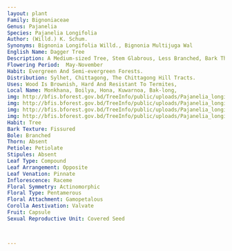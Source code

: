 ```yaml
---
layout: plant
Family: Bignoniaceae
Genus: Pajanelia
Species: Pajanelia Longifolia
Author: (Willd.) K. Schum.
Synonyms: Bignonia Longifolia Willd., Bignonia Multijuga Wal
English Name: Dagger Tree
Description: A Medium-sized Tree, Stem Glabrous, Less Branched, Bark Thick, Dark-brown. Leaves Pinnately Compound, Imparipinnate, Large, Up To 1.5 M Long, Rachis Angular, Leaflets 15-29 In Number, Opposite, Broadly Ovate, Ovate-elliptic Or Ovate-oblong, Shortly Stalked, Base Oblique, Entire, Glabrous. Inflorescence A Terminal Thyrse, Up To 130 Cm Long. Flowers Pedicellate, Bisexual, Complete, Slightly Zygomorphic. Calyx Of 5 Sepals, Campanulate, Mouth With Acute Lobes, 2.5-4.5 Cm Long. Corolla Of 5 Petals, 5-8 Cm Long, Campanulate, Lobes Reflexed, Crenulate And Crispate. Stamens 4, Didynamous. Carpels 2, United With A Single Style And Stigma. Fruit A Capsule, Up To 60 Cm Long, Flat, Dagger-shaped, Glabrous, Winged Along The Margin. Seeds Compressed, Winged At Both Ends.
Flowering Period:  May-November
Habit: Evergreen And Semi-evergreen Forests.
Distribution: Sylhet, Chittagong, The Chittagong Hill Tracts.
Uses: Wood Is Brownish, Hard And Resistant To Termites, 
Local Name: Monkhana, Boilya, Hona, Kuwarnoa, Bak-long, 
img: http://bfis.bforest.gov.bd/TreeInfo/public/uploads/Pajanelia_longifolia.jpg
img: http://bfis.bforest.gov.bd/TreeInfo/public/uploads/Pajanelia_longifolia1.jpg
img: http://bfis.bforest.gov.bd/TreeInfo/public/uploads/Pajanelia_longifolia2.jpg
img: http://bfis.bforest.gov.bd/TreeInfo/public/uploads/Pajanelia_longifolia3.jpg
Habit: Tree
Bark Texture: Fissured
Bole: Branched
Thorn: Absent
Petiole: Petiolate
Stipules: Absent
Leaf Type: Compound
Leaf Arrangement: Opposite
Leaf Venation: Pinnate
Inflorescence: Raceme
Floral Symmetry: Actinomorphic
Floral Type: Pentamerous
Floral Attachment: Gamopetalous
Corolla Aestivation: Valvate
Fruit: Capsule
Sexual Reproductive Unit: Covered Seed



---
```


